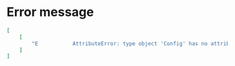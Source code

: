 # Error message

```json
[
    [
        "E           AttributeError: type object 'Config' has no attribute 'json_encoders'"
    ]
]
```
